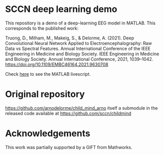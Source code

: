 # SCCN deep learning demo

This repository is a demo of a deep-learning EEG model in MATLAB. 
This corresponds to the published work: 

Truong, D., Milham, M., Makeig, S., & Delorme, A. (2021). Deep Convolutional Neural Network Applied to Electroencephalography: Raw Data vs Spectral Features. Annual International Conference of the IEEE Engineering in Medicine and Biology Society. IEEE Engineering in Medicine and Biology Society. Annual International Conference, 2021, 1039–1042. https://doi.org/10.1109/EMBC46164.2021.9630708

Check [here](https://github.com/sccn/dl_sccn_demo/blob/master/eeg_ml_example_1_v2.mlx) to see the MATLAB livescript.

# Original repository

https://github.com/arnodelorme/child_mind_arno itself a submodule in the released code available at https://github.com/sccn/childmind

# Acknowledgements

This work was partially supported by a GIFT from Mathworks.

